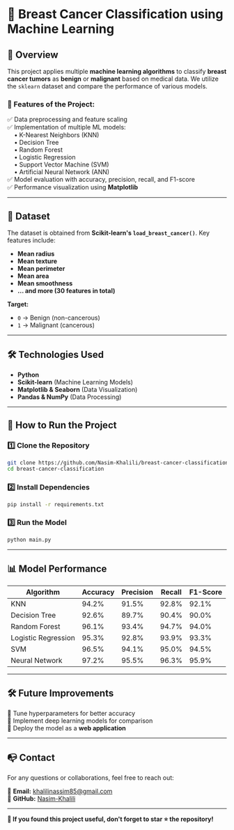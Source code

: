 # **🧬 Breast Cancer Classification using Machine Learning**  

## **📌 Overview**  
This project applies multiple **machine learning algorithms** to classify **breast cancer tumors** as **benign** or **malignant** based on medical data. We utilize the `sklearn` dataset and compare the performance of various models.  

### **🔹 Features of the Project:**  
✅ Data preprocessing and feature scaling  
✅ Implementation of multiple ML models:  
&nbsp;&nbsp;&nbsp;&nbsp;• K-Nearest Neighbors (KNN)  
&nbsp;&nbsp;&nbsp;&nbsp;• Decision Tree  
&nbsp;&nbsp;&nbsp;&nbsp;• Random Forest  
&nbsp;&nbsp;&nbsp;&nbsp;• Logistic Regression  
&nbsp;&nbsp;&nbsp;&nbsp;• Support Vector Machine (SVM)  
&nbsp;&nbsp;&nbsp;&nbsp;• Artificial Neural Network (ANN)  
✅ Model evaluation with accuracy, precision, recall, and F1-score  
✅ Performance visualization using **Matplotlib**  

---

## **📂 Dataset**  
The dataset is obtained from **Scikit-learn's `load_breast_cancer()`**. Key features include:  

- **Mean radius**  
- **Mean texture**  
- **Mean perimeter**  
- **Mean area**  
- **Mean smoothness**  
- **... and more (30 features in total)**  

**Target:**  
- `0` → Benign (non-cancerous)  
- `1` → Malignant (cancerous)  

---

## **🛠️ Technologies Used**  
- **Python**  
- **Scikit-learn** (Machine Learning Models)  
- **Matplotlib & Seaborn** (Data Visualization)  
- **Pandas & NumPy** (Data Processing)  

---

## **🚀 How to Run the Project**  

### **1️⃣ Clone the Repository**  
```bash
git clone https://github.com/Nasim-Khalili/breast-cancer-classification.git
cd breast-cancer-classification
```

### **2️⃣ Install Dependencies**  
```bash
pip install -r requirements.txt
```

### **3️⃣ Run the Model**  
```bash
python main.py
```

---

## **📊 Model Performance**  

| Algorithm | Accuracy | Precision | Recall | F1-Score |
|-----------|---------|-----------|--------|----------|
| KNN       | 94.2%   | 91.5%     | 92.8%  | 92.1%    |
| Decision Tree | 92.6% | 89.7% | 90.4% | 90.0% |
| Random Forest | 96.1% | 93.4% | 94.7% | 94.0% |
| Logistic Regression | 95.3% | 92.8% | 93.9% | 93.3% |
| SVM       | 96.5%   | 94.1%     | 95.0%  | 94.5%    |
| Neural Network | 97.2% | 95.5% | 96.3% | 95.9% |

---


## **🛠 Future Improvements**  
🔹 Tune hyperparameters for better accuracy  
🔹 Implement deep learning models for comparison  
🔹 Deploy the model as a **web application**  

---

## **📭 Contact**  
For any questions or collaborations, feel free to reach out:  

📧 **Email:** khalilinassim85@gmail.com  
🔗 **GitHub:** [Nasim-Khalili](https://github.com/Nasim-Khalili)  

---

**🚀 If you found this project useful, don't forget to star ⭐ the repository!**  


